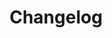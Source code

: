 ---
layout: default
title: Changelog
nav_order: 2
has_children: true
description: Changelog and Version History
---